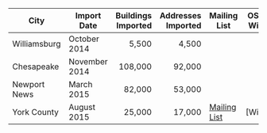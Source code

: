 | City | Import Date | Buildings Imported | Addresses Imported | Mailing List | OSM Wiki | Github |
| ------------- |-------------| -----:| -----:| ------------- |------------- | ------------- |
| Williamsburg | October 2014 | 5,500 | 4,500 | | |
| Chesapeake | November 2014 | 108,000 | 92,000 | | |
| Newport News | March 2015 | 82,000 | 53,000 | | |
| York County | August 2015 | 25,000 |  17,000 | [Mailing List](https://lists.openstreetmap.org/pipermail/imports-us/2015-August/000705.html) | [Wiki] |
